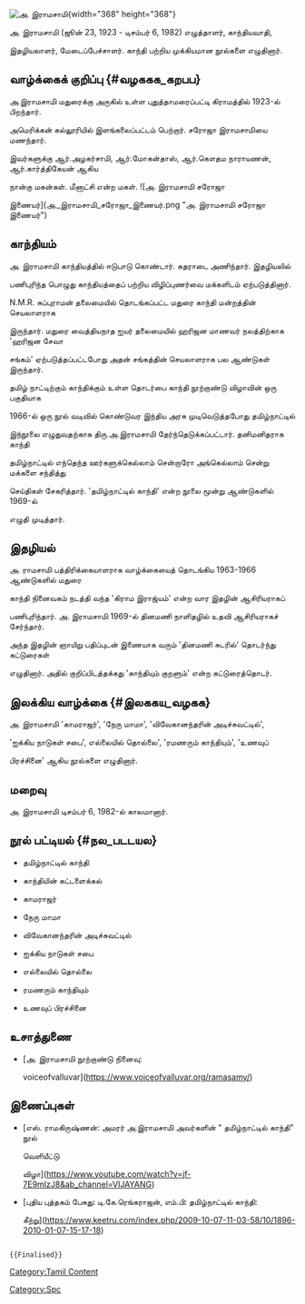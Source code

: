 ![அ. இராமசாமி](அ._இராமசாமி.jpg "அ. இராமசாமி"){width="368" height="368"}
அ. இராமசாமி (ஜூன் 23, 1923 - டிசம்பர் 6, 1982) எழுத்தாளர், காந்தியவாதி,
இதழியலாளர், மேடைப்பேச்சாளர். காந்தி பற்றிய முக்கியமான நூல்களை எழுதினார்.

## வாழ்க்கைக் குறிப்பு {#வழககக_கறபப}

அ.இராமசாமி மதுரைக்கு அருகில் உள்ள புதுத்தாமரைப்பட்டி கிராமத்தில் 1923-ல் பிறந்தார்.
அமெரிக்கன் கல்லூரியில் இளங்கலைப்பட்டம் பெற்றார். சரோஜா இராமசாமியை மணந்தார்.
இவர்களுக்கு ஆர்.அழகர்சாமி, ஆர்.மோகன்தாஸ், ஆர்.கௌதம நாராயணன், ஆர்.கார்த்திகேயன் ஆகிய
நான்கு மகன்கள். மீனாட்சி என்ற மகள். ![அ. இராமசாமி சரோஜா
இணையர்](அ._இராமசாமி_சரோஜா_இணையர்.png "அ. இராமசாமி சரோஜா இணையர்")

## காந்தியம்

அ. இராமசாமி காந்தியத்தில் ஈடுபாடு கொண்டார். கதராடை அணிந்தார். இதழியலில்
பணிபுரிந்த பொழுது காந்தியத்தைப் பற்றிய விழிப்புணர்வை மக்களிடம் ஏற்படுத்தினார்.
N.M.R. சுப்புராமன் தலைமையில் தொடங்கப்பட்ட மதுரை காந்தி மன்றத்தின் செயலாளராக
இருந்தார். மதுரை வைத்தியநாத ஐயர் தலைமையில் ஹரிஜன மாணவர் நலத்திற்காக \'ஹரிஜன சேவா
சங்கம்\' ஏற்படுத்தப்பட்டபோது அதன் சங்கத்தின் செயலாளராக பல ஆண்டுகள் இருந்தார்.

தமிழ் நாட்டிற்கும் காந்திக்கும் உள்ள தொடர்பை காந்தி நூற்றாண்டு விழாவின் ஒரு பகுதியாக
1966-ல் ஒரு நூல் வடிவில் கொண்டுவர இந்திய அரசு முடிவெடுத்தபோது தமிழ்நாட்டில்
இந்நூலை எழுதுவதற்காக திரு.அ.இராமசாமி தேர்ந்தெடுக்கப்பட்டார். தனிமனிதராக காந்தி
தமிழ்நாட்டில் எந்தெந்த ஊர்களுக்கெல்லாம் சென்றாரோ அங்கெல்லாம் சென்று மக்களை சந்தித்து
செய்திகள் சேகரித்தார். \'தமிழ்நாட்டில் காந்தி\' என்ற நூலை மூன்று ஆண்டுகளில் 1969-ல்
எழுதி முடித்தார்.

## இதழியல்

அ. ராமசாமி பத்திரிக்கையாளராக வாழ்க்கையைத் தொடங்கிய 1963-1966 ஆண்டுகளில் மதுரை
காந்தி நினைவகம் நடத்தி வந்த \'கிராம இராஜ்யம்' என்ற வார இதழின் ஆசிரியராகப்
பணிபுரிந்தார். அ. இராமசாமி 1969-ல் தினமணி நாளிதழில் உதவி ஆசிரியராகச் சேர்ந்தார்.
அந்த இதழின் ஞாயிறு பதிப்புடன் இணையாக வரும் \'தினமணி சுடரில்\' தொடர்ந்து கட்டுரைகள்
எழுதினார். அதில் குறிப்பிடத்தக்கது \'காந்தியும் குறளும்\' என்ற கட்டுரைத்தொடர்.

## இலக்கிய வாழ்க்கை {#இலககய_வழகக}

அ. இராமசாமி \'காமராஜர்\', \'நேரு மாமா\', \'விவேகானந்தரின் அடிச்சுவட்டில்\',
\'ஐக்கிய நாடுகள் சபை\', எல்லையில் தொல்லை\', \'ரமணரும் காந்தியும்\', \'உணவுப்
பிரச்சினை\' ஆகிய நூல்களை எழுதினார்.

## மறைவு

அ. இராமசாமி டிசம்பர் 6, 1982-ல் காலமானார்.

## நூல் பட்டியல் {#நல_படடயல}

-   தமிழ்நாட்டில் காந்தி
-   காந்தியின் கட்டளைக்கல்
-   காமராஜர்
-   நேரு மாமா
-   விவேகானந்தரின் அடிச்சுவட்டில்
-   ஐக்கிய நாடுகள் சபை
-   எல்லையில் தொல்லை
-   ரமணரும் காந்தியும்
-   உணவுப் பிரச்சினை

## உசாத்துணை

-   [அ. இராமசாமி நூற்றாண்டு நினைவு:
    voiceofvalluvar](https://www.voiceofvalluvar.org/ramasamy/)

## இணைப்புகள்

-   [எஸ். ராமகிருஷ்ணன்: அமரர் அ.இராமசாமி அவர்களின் \" தமிழ்நாட்டில் காந்தி\" நூல்
    வெளியீட்டு
    விழா](https://www.youtube.com/watch?v=jf-7E9mIzJ8&ab_channel=VIJAYANG)
-   [புதிய புத்தகம் பேசுது: டி.கே.ரெங்கராஜன், எம்.பி: தமிழ்நாட்டில் காந்தி:
    கீற்று](https://www.keetru.com/index.php/2009-10-07-11-03-58/10/1896-2010-01-07-15-17-18)

```{=mediawiki}
{{Finalised}}
```
[Category:Tamil Content](Category:Tamil_Content "wikilink")
[Category:Spc](Category:Spc "wikilink")
